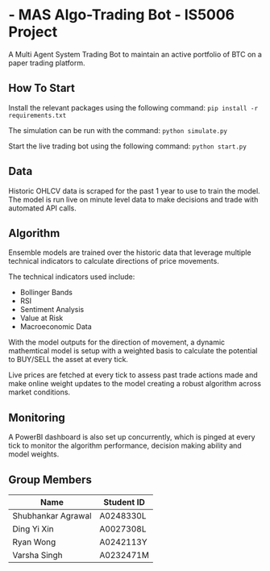 # - MAS Algo-Trading Bot - IS5006 Project

A Multi Agent System Trading Bot to maintain an active portfolio of BTC on a paper trading platform.

## How To Start

Install the relevant packages using the following command:
`pip install -r requirements.txt`

The simulation can be run with the command:
`python simulate.py`

Start the live trading bot using the following command:
`python start.py`

## Data

Historic OHLCV data is scraped for the past 1 year to use to train the model. 
The model is run live on minute level data to make decisions and trade with automated API calls.

## Algorithm

Ensemble models are trained over the historic data that leverage multiple technical indicators to calculate directions of price movements.

The technical indicators used include:

- Bollinger Bands
- RSI
- Sentiment Analysis
- Value at Risk
- Macroeconomic Data

With the model outputs for the direction of movement, a dynamic mathemtical model is setup with a weighted basis to calculate the potential to BUY/SELL the asset at every tick.

Live prices are fetched at every tick to assess past trade actions made and make online weight updates to the model creating a robust algorithm across market conditions.

## Monitoring

A PowerBI dashboard is also set up concurrently, which is pinged at every tick to monitor the algorithm performance, decision making ability and model weights.

## Group Members

| Name               | Student ID |
| ------------------ | ---------- |
| Shubhankar Agrawal | A0248330L  |
| Ding Yi Xin        | A0027308L  |
| Ryan Wong          | A0242113Y  |
| Varsha Singh       | A0232471M  |
